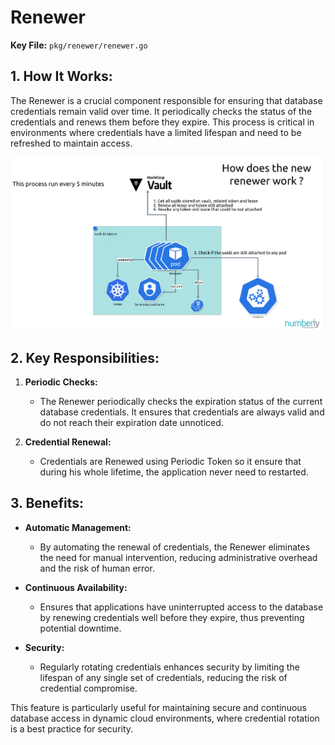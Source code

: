# Renewer

**Key File:** `pkg/renewer/renewer.go`

##  1. <a name='HowItWorks:'></a>How It Works:

The Renewer is a crucial component responsible for ensuring that database credentials remain valid over time. It periodically checks the status of the credentials and renews them before they expire. This process is critical in environments where credentials have a limited lifespan and need to be refreshed to maintain access.

![Diagram](images/renewer.png)

##  2. <a name='KeyResponsibilities:'></a>Key Responsibilities:

1. **Periodic Checks:**
   - The Renewer periodically checks the expiration status of the current database credentials. It ensures that credentials are always valid and do not reach their expiration date unnoticed.

2. **Credential Renewal:**
   - Credentials are Renewed using Periodic Token so it ensure that during his whole lifetime, the application never need to restarted.

##  3. <a name='Benefits:'></a>Benefits:

- **Automatic Management:**
  - By automating the renewal of credentials, the Renewer eliminates the need for manual intervention, reducing administrative overhead and the risk of human error.

- **Continuous Availability:**
  - Ensures that applications have uninterrupted access to the database by renewing credentials well before they expire, thus preventing potential downtime.

- **Security:**
  - Regularly rotating credentials enhances security by limiting the lifespan of any single set of credentials, reducing the risk of credential compromise.

This feature is particularly useful for maintaining secure and continuous database access in dynamic cloud environments, where credential rotation is a best practice for security.
